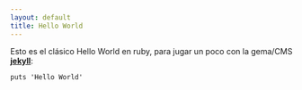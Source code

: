 ```yaml
---
layout: default
title: Hello World
---
```


Esto es el clásico Hello World en ruby, para jugar un poco con la gema/CMS **[jekyll](http://jekyllrb.com/)**:

    puts 'Hello World'

